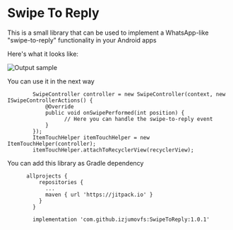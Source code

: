 # Swipe To Reply
This is a small library that can be used to implement a WhatsApp-like "swipe-to-reply" functionality in your Android apps

Here's what it looks like:

![Output sample](https://media.giphy.com/media/g0gv0D38muMSmY7CUO/source.gif)

You can use it in the next way

            SwipeController controller = new SwipeController(context, new ISwipeControllerActions() {
                @Override
                public void onSwipePerformed(int position) {
                      // Here you can handle the swipe-to-reply event
                }
            });
            ItemTouchHelper itemTouchHelper = new ItemTouchHelper(controller);
            itemTouchHelper.attachToRecyclerView(recyclerView);

You can add this library as Gradle dependency

          allprojects {
              repositories {
                ...
                maven { url 'https://jitpack.io' }
              }
            }
            
            implementation 'com.github.izjumovfs:SwipeToReply:1.0.1'

